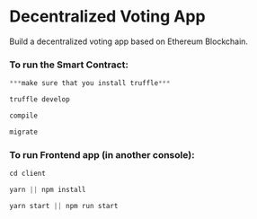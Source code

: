 # Decentralized Voting App
Build a decentralized voting app based on Ethereum Blockchain.


### To run the Smart Contract:
```js
***make sure that you install truffle***

truffle develop

compile

migrate
```
### To run Frontend app (in another console):
```js
cd client 

yarn || npm install

yarn start || npm run start

```